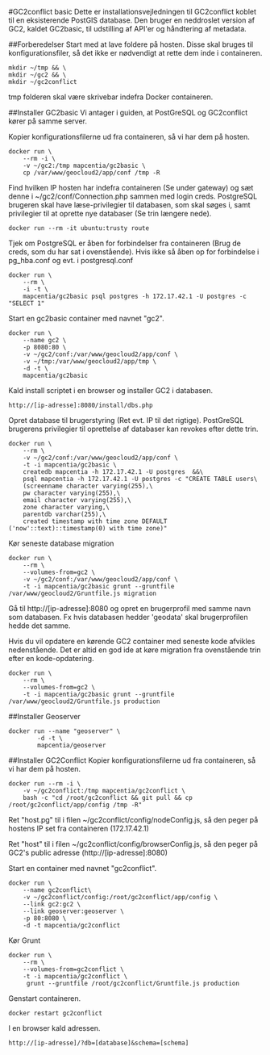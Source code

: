 #GC2conflict basic
Dette er installationsvejledningen til GC2conflict koblet til en eksisterende PostGIS database. Den bruger en neddroslet version af GC2, kaldet GC2basic, til udstilling af API'er og håndtering af metadata.

##Forberedelser
Start med at lave foldere på hosten. Disse skal bruges til konfigurationsfiler, så det ikke er nødvendigt at rette dem inde i containeren.

    mkdir ~/tmp && \
    mkdir ~/gc2 && \
    mkdir ~/gc2conflict

tmp folderen skal være skrivebar indefra Docker containeren.

##Installer GC2basic
Vi antager i guiden, at PostGreSQL og GC2conflict kører på samme server.

Kopier konfigurationsfilerne ud fra containeren, så vi har dem på hosten.
    
    docker run \
        --rm -i \
        -v ~/gc2:/tmp mapcentia/gc2basic \
        cp /var/www/geocloud2/app/conf /tmp -R
        
Find hvilken IP hosten har indefra containeren (Se under gateway) og sæt denne i ~/gc2/conf/Connection.php sammen med login creds. PostgreSQL brugeren skal have læse-privilegier til databasen, som skal søges i, samt privilegier til at oprette nye databaser (Se trin længere nede).

    docker run --rm -it ubuntu:trusty route
    
Tjek om PostgreSQL er åben for forbindelser fra containeren (Brug de creds, som du har sat i ovenstående). Hvis ikke så åben op for forbindelse i pg_hba.conf og evt. i postgresql.conf

    docker run \
        --rm \
        -i -t \
        mapcentia/gc2basic psql postgres -h 172.17.42.1 -U postgres -c "SELECT 1"
 
Start en gc2basic container med navnet "gc2".
    
    docker run \
        --name gc2 \
        -p 8080:80 \
        -v ~/gc2/conf:/var/www/geocloud2/app/conf \
        -v ~/tmp:/var/www/geocloud2/app/tmp \
        -d -t \
        mapcentia/gc2basic

Kald install scriptet i en browser og installer GC2 i databasen.

    http://[ip-adresse]:8080/install/dbs.php
    
Opret database til brugerstyring (Ret evt. IP til det rigtige). PostGreSQL brugerens privilegier til oprettelse af databaser kan revokes efter dette trin.

    docker run \
        --rm \
        -v ~/gc2/conf:/var/www/geocloud2/app/conf \
        -t -i mapcentia/gc2basic \
        createdb mapcentia -h 172.17.42.1 -U postgres  &&\
        psql mapcentia -h 172.17.42.1 -U postgres -c "CREATE TABLE users\
        (screenname character varying(255),\
        pw character varying(255),\
        email character varying(255),\
        zone character varying,\
        parentdb varchar(255),\
        created timestamp with time zone DEFAULT ('now'::text)::timestamp(0) with time zone)"
    
Kør seneste database migration

    docker run \
        --rm \
        --volumes-from=gc2 \
        -v ~/gc2/conf:/var/www/geocloud2/app/conf \
        -t -i mapcentia/gc2basic grunt --gruntfile /var/www/geocloud2/Gruntfile.js migration
    
Gå til http://[ip-adresse]:8080 og opret en brugerprofil med samme navn som databasen. Fx hvis databasen hedder 'geodata' skal brugerprofilen hedde det samme.

Hvis du vil opdatere en kørende GC2 container med seneste kode afvikles nedenstående. Det er altid en god ide at køre migration fra ovenstående trin efter en kode-opdatering.

    docker run \
        --rm \
        --volumes-from=gc2 \
        -t -i mapcentia/gc2basic grunt --gruntfile /var/www/geocloud2/Gruntfile.js production
        
##Installer Geoserver

    docker run --name "geoserver" \
            -d -t \
            mapcentia/geoserver

##Installer GC2Conflict
Kopier konfigurationsfilerne ud fra containeren, så vi har dem på hosten.
    
    docker run --rm -i \
        -v ~/gc2conflict:/tmp mapcentia/gc2conflict \
        bash -c "cd /root/gc2conflict && git pull && cp /root/gc2conflict/app/config /tmp -R"

Ret "host.pg" til i filen ~/gc2conflict/config/nodeConfig.js, så den peger på hostens IP set fra containeren (172.17.42.1)

Ret "host" til i filen ~/gc2conflict/config/browserConfig.js, så den peger på GC2's public adresse (http://[ip-adresse]:8080)

Start en container med navnet "gc2conflict".

    docker run \
        --name gc2conflict\
        -v ~/gc2conflict/config:/root/gc2conflict/app/config \
        --link gc2:gc2 \
        --link geoserver:geoserver \
        -p 80:8080 \
        -d -t mapcentia/gc2conflict
        
Kør Grunt

    docker run \
        --rm \
        --volumes-from=gc2conflict \
        -t -i mapcentia/gc2conflict \
         grunt --gruntfile /root/gc2conflict/Gruntfile.js production 

    
Genstart containeren.
    
    docker restart gc2conflict

I en browser kald adressen.

    http://[ip-adresse]/?db=[database]&schema=[schema]



    
